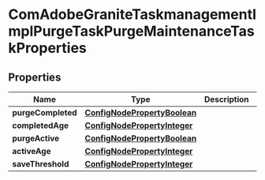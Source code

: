 
# ComAdobeGraniteTaskmanagementImplPurgeTaskPurgeMaintenanceTaskProperties

## Properties
Name | Type | Description | Notes
------------ | ------------- | ------------- | -------------
**purgeCompleted** | [**ConfigNodePropertyBoolean**](ConfigNodePropertyBoolean.md) |  |  [optional]
**completedAge** | [**ConfigNodePropertyInteger**](ConfigNodePropertyInteger.md) |  |  [optional]
**purgeActive** | [**ConfigNodePropertyBoolean**](ConfigNodePropertyBoolean.md) |  |  [optional]
**activeAge** | [**ConfigNodePropertyInteger**](ConfigNodePropertyInteger.md) |  |  [optional]
**saveThreshold** | [**ConfigNodePropertyInteger**](ConfigNodePropertyInteger.md) |  |  [optional]



